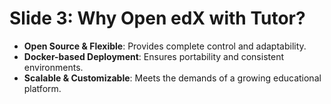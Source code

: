 # Slide 3: Why Open edX with Tutor?

*   **Open Source & Flexible**: Provides complete control and adaptability.
*   **Docker-based Deployment**: Ensures portability and consistent environments.
*   **Scalable & Customizable**: Meets the demands of a growing educational platform. 